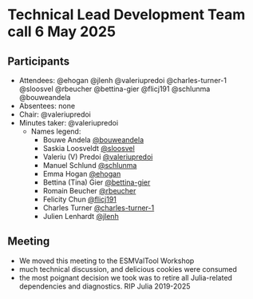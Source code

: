 # Technical Lead Development Team call 6 May 2025

## Participants

- Attendees: @ehogan @jlenh @valeriupredoi @charles-turner-1 @sloosvel @rbeucher @bettina-gier @flicj191 @schlunma @bouweandela
- Absentees: none
- Chair: @valeriupredoi
- Minutes taker: @valeriupredoi
  - Names legend:
    - Bouwe Andela [@bouweandela](https://github.com/bouweandela)
    - Saskia Loosveldt [@sloosvel](https://github.com/sloosvel)
    - Valeriu (V) Predoi [@valeriupredoi](https://github.com/valeriupredoi)
    - Manuel Schlund [@schlunma](https://github.com/schlunma)
    - Emma Hogan [@ehogan](https://github.com/ehogan)
    - Bettina (Tina) Gier [@bettina-gier](https://github.com/bettina-gier)
    - Romain Beucher [@rbeucher](https://github.com/rbeucher)
    - Felicity Chun [@flicj191](https://github.com/flicj191)
    - Charles Turner [@charles-turner-1](https://github.com/charles-turner-1)
    - Julien Lenhardt [@jlenh](https://github.com/jlenh)

## Meeting

- We moved this meeting to the ESMValTool Workshop
- much technical discussion, and delicious cookies were consumed
- the most poignant decision we took was to retire all Julia-related dependencies and diagnostics. RIP Julia 2019-2025
